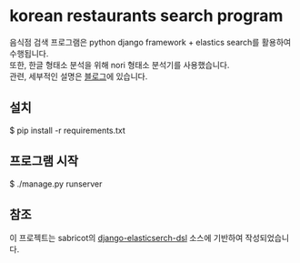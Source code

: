 # korean restaurants search program
음식점 검색 프로그램은 python django framework + elastics search를 활용하여 수행됩니다.   
또한, 한글 형태소 분석을 위해 nori 형태소 분석기를 사용했습니다.   
관련, 세부적인 설명은 [블로그](https://blog.naver.com/kyy0810/221494376698)에 있습니다.


## 설치

$ pip install -r requirements.txt


## 프로그램 시작

$ ./manage.py runserver


## 참조
이 프로젝트는 sabricot의 [django-elasticserch-dsl](https://github.com/sabricot/django-elasticsearch-dsl) 소스에 기반하여 작성되었습니다.

